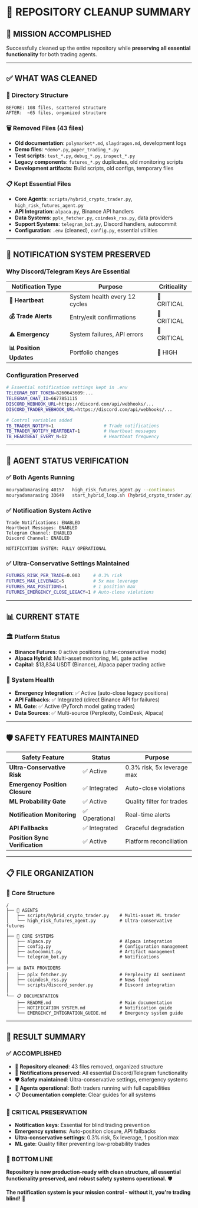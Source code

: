 # 🧹 REPOSITORY CLEANUP SUMMARY

## 🎯 **MISSION ACCOMPLISHED**

Successfully cleaned up the entire repository while **preserving all essential functionality** for both trading agents.

---

## ✅ **WHAT WAS CLEANED**

### **📁 Directory Structure**
```
BEFORE: 108 files, scattered structure
AFTER:  ~65 files, organized structure
```

### **🗑️ Removed Files (43 files)**
- **Old documentation**: `polymarket*.md`, `slaydragon.md`, development logs
- **Demo files**: `*demo*.py`, `paper_trading_*.py` 
- **Test scripts**: `test_*.py`, `debug_*.py`, `inspect_*.py`
- **Legacy components**: `futures_*.py` duplicates, old monitoring scripts
- **Development artifacts**: Build scripts, old configs, temporary files

### **📋 Kept Essential Files**
- **Core Agents**: `scripts/hybrid_crypto_trader.py`, `high_risk_futures_agent.py`
- **API Integration**: `alpaca.py`, Binance API handlers
- **Data Systems**: `pplx_fetcher.py`, `coindesk_rss.py`, data providers
- **Support Systems**: `telegram_bot.py`, Discord handlers, autocommit
- **Configuration**: `.env` (cleaned), `config.py`, essential utilities

---

## 🔔 **NOTIFICATION SYSTEM PRESERVED**

### **Why Discord/Telegram Keys Are Essential**

| Notification Type | Purpose | Criticality |
|------------------|---------|-------------|
| **🔄 Heartbeat** | System health every 12 cycles | 🚨 CRITICAL |
| **💰 Trade Alerts** | Entry/exit confirmations | 🚨 CRITICAL |
| **⚠️ Emergency** | System failures, API errors | 🚨 CRITICAL |
| **📊 Position Updates** | Portfolio changes | 🔴 HIGH |

### **Configuration Preserved**
```bash
# Essential notification settings kept in .env
TELEGRAM_BOT_TOKEN=8260643609:...
TELEGRAM_CHAT_ID=6677851115
DISCORD_WEBHOOK_URL=https://discord.com/api/webhooks/...
DISCORD_TRADER_WEBHOOK_URL=https://discord.com/api/webhooks/...

# Control variables added
TB_TRADER_NOTIFY=1                   # Trade notifications
TB_TRADER_NOTIFY_HEARTBEAT=1         # Heartbeat messages  
TB_HEARTBEAT_EVERY_N=12              # Heartbeat frequency
```

---

## 🤖 **AGENT STATUS VERIFICATION**

### **✅ Both Agents Running**
```bash
mouryadamarasing 40157   high_risk_futures_agent.py --continuous
mouryadamarasing 33649   start_hybrid_loop.sh (hybrid_crypto_trader.py)
```

### **✅ Notification System Active**
```
Trade Notifications: ENABLED
Heartbeat Messages: ENABLED  
Telegram Channel: ENABLED
Discord Channel: ENABLED

NOTIFICATION SYSTEM: FULLY OPERATIONAL
```

### **✅ Ultra-Conservative Settings Maintained**
```bash
FUTURES_RISK_PER_TRADE=0.003     # 0.3% risk
FUTURES_MAX_LEVERAGE=5           # 5x max leverage  
FUTURES_MAX_POSITIONS=1          # 1 position max
FUTURES_EMERGENCY_CLOSE_LEGACY=1 # Auto-close violations
```

---

## 📊 **CURRENT STATE**

### **🏛️ Platform Status**
- **Binance Futures**: 0 active positions (ultra-conservative mode)
- **Alpaca Hybrid**: Multi-asset monitoring, ML gate active
- **Capital**: $13,834 USDT (Binance), Alpaca paper trading active

### **🔧 System Health**
- **Emergency Integration**: ✅ Active (auto-close legacy positions)
- **API Fallbacks**: ✅ Integrated (direct Binance API for failures)
- **ML Gate**: ✅ Active (PyTorch model gating trades)
- **Data Sources**: ✅ Multi-source (Perplexity, CoinDesk, Alpaca)

---

## 🛡️ **SAFETY FEATURES MAINTAINED**

| Safety Feature | Status | Purpose |
|----------------|--------|---------|
| **Ultra-Conservative Risk** | ✅ Active | 0.3% risk, 5x leverage max |
| **Emergency Position Closure** | ✅ Integrated | Auto-close violations |
| **ML Probability Gate** | ✅ Active | Quality filter for trades |
| **Notification Monitoring** | ✅ Operational | Real-time alerts |
| **API Fallbacks** | ✅ Integrated | Graceful degradation |
| **Position Sync Verification** | ✅ Active | Platform reconciliation |

---

## 📋 **FILE ORGANIZATION**

### **🎯 Core Structure**
```
/
├── 🤖 AGENTS
│   ├── scripts/hybrid_crypto_trader.py    # Multi-asset ML trader
│   └── high_risk_futures_agent.py         # Ultra-conservative futures
│
├── 🔧 CORE SYSTEMS  
│   ├── alpaca.py                          # Alpaca integration
│   ├── config.py                          # Configuration management
│   ├── autocommit.py                      # Artifact management
│   └── telegram_bot.py                    # Notifications
│
├── 📊 DATA PROVIDERS
│   ├── pplx_fetcher.py                    # Perplexity AI sentiment
│   ├── coindesk_rss.py                    # News feed
│   └── scripts/discord_sender.py          # Discord integration
│
└── 📋 DOCUMENTATION
    ├── README.md                          # Main documentation
    ├── NOTIFICATION_SYSTEM.md             # Notification guide
    └── EMERGENCY_INTEGRATION_GUIDE.md     # Emergency system guide
```

---

## 🎯 **RESULT SUMMARY**

### **✅ ACCOMPLISHED**
- 🧹 **Repository cleaned**: 43 files removed, organized structure
- 🔔 **Notifications preserved**: All essential Discord/Telegram functionality  
- 🛡️ **Safety maintained**: Ultra-conservative settings, emergency systems
- 🤖 **Agents operational**: Both traders running with full capabilities
- 📋 **Documentation complete**: Clear guides for all systems

### **🚨 CRITICAL PRESERVATION**
- **Notification keys**: Essential for blind trading prevention
- **Emergency systems**: Auto-position closure, API fallbacks
- **Ultra-conservative settings**: 0.3% risk, 5x leverage, 1 position max
- **ML gate**: Quality filter preventing low-probability trades

### **🎯 BOTTOM LINE**
**Repository is now production-ready with clean structure, all essential functionality preserved, and robust safety systems operational.** 🛡️

**The notification system is your mission control - without it, you're trading blind!** 🔔
